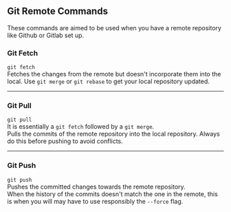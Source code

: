 ## Git Remote Commands
These commands are aimed to be used when you have a remote repository like Github or Gitlab set up.

### Git Fetch
``git fetch``
<br>Fetches the changes from the remote but doesn't incorporate them into the local. Use ``git merge`` or ``git rebase`` to get your local repository updated.

---
### Git Pull

``git pull``
<br>It is essentially a ``git fetch`` followed by a ``git merge``.
<br>Pulls the commits of the remote repository into the local repository. Always do this before pushing to avoid conflicts.

---
### Git Push

``git push``
<br>Pushes the committed changes towards the remote repository.
<br>When the history of the commits doesn't match the one in the remote, this is when you will may have to use responsibly the ``--force`` flag. 